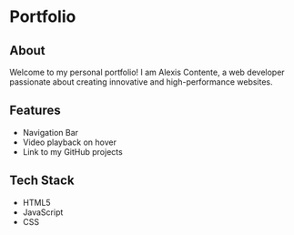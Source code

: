# Portfolio

## About

Welcome to my personal portfolio! I am Alexis Contente, a web developer passionate about creating innovative and high-performance websites.

## Features

- Navigation Bar
- Video playback on hover
- Link to my GitHub projects

## Tech Stack

- HTML5
- JavaScript
- CSS
